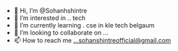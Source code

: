 - 👋 Hi, I’m @Sohanhshintre
- 👀 I’m interested in .. tech
- 🌱 I’m currently learning . cse in kle tech belgaum
- 💞️ I’m looking to collaborate on ...
- 📫 How to reach me ...sohanshintreofficial@gmail.com

<!---
Sohanhshintre/Sohanhshintre is a ✨ special ✨ repository because its `README.md` (this file) appears on your GitHub profile.
You can click the Preview link to take a look at your changes.
--->
